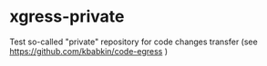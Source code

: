 # xgress-private
Test so-called "private" repository for code changes transfer (see https://github.com/kbabkin/code-egress )
